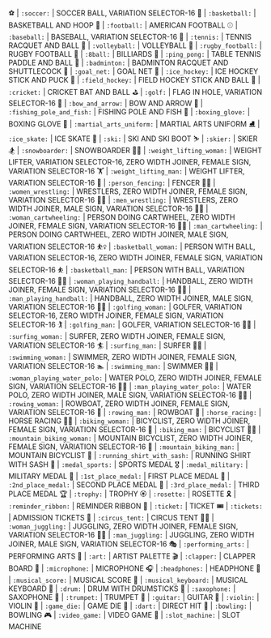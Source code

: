 ⚽️ | `:soccer:` | SOCCER BALL, VARIATION SELECTOR-16
🏀 | `:basketball:` | BASKETBALL AND HOOP
🏈 | `:football:` | AMERICAN FOOTBALL
⚾️ | `:baseball:` | BASEBALL, VARIATION SELECTOR-16
🎾 | `:tennis:` | TENNIS RACQUET AND BALL
🏐 | `:volleyball:` | VOLLEYBALL
🏉 | `:rugby_football:` | RUGBY FOOTBALL
🎱 | `:8ball:` | BILLIARDS
🏓 | `:ping_pong:` | TABLE TENNIS PADDLE AND BALL
🏸 | `:badminton:` | BADMINTON RACQUET AND SHUTTLECOCK
🥅 | `:goal_net:` | GOAL NET
🏒 | `:ice_hockey:` | ICE HOCKEY STICK AND PUCK
🏑 | `:field_hockey:` | FIELD HOCKEY STICK AND BALL
🏏 | `:cricket:` | CRICKET BAT AND BALL
⛳️ | `:golf:` | FLAG IN HOLE, VARIATION SELECTOR-16
🏹 | `:bow_and_arrow:` | BOW AND ARROW
🎣 | `:fishing_pole_and_fish:` | FISHING POLE AND FISH
🥊 | `:boxing_glove:` | BOXING GLOVE
🥋 | `:martial_arts_uniform:` | MARTIAL ARTS UNIFORM
⛸ | `:ice_skate:` | ICE SKATE
🎿 | `:ski:` | SKI AND SKI BOOT
⛷ | `:skier:` | SKIER
🏂 | `:snowboarder:` | SNOWBOARDER
🏋️‍♀️ | `:weight_lifting_woman:` | WEIGHT LIFTER, VARIATION SELECTOR-16, ZERO WIDTH JOINER, FEMALE SIGN, VARIATION SELECTOR-16
🏋️ | `:weight_lifting_man:` | WEIGHT LIFTER, VARIATION SELECTOR-16
🤺 | `:person_fencing:` | FENCER
🤼‍♀️ | `:women_wrestling:` | WRESTLERS, ZERO WIDTH JOINER, FEMALE SIGN, VARIATION SELECTOR-16
🤼‍♂️ | `:men_wrestling:` | WRESTLERS, ZERO WIDTH JOINER, MALE SIGN, VARIATION SELECTOR-16
🤸‍♀️ | `:woman_cartwheeling:` | PERSON DOING CARTWHEEL, ZERO WIDTH JOINER, FEMALE SIGN, VARIATION SELECTOR-16
🤸‍♂️ | `:man_cartwheeling:` | PERSON DOING CARTWHEEL, ZERO WIDTH JOINER, MALE SIGN, VARIATION SELECTOR-16
⛹️‍♀️ | `:basketball_woman:` | PERSON WITH BALL, VARIATION SELECTOR-16, ZERO WIDTH JOINER, FEMALE SIGN, VARIATION SELECTOR-16
⛹️ | `:basketball_man:` | PERSON WITH BALL, VARIATION SELECTOR-16
🤾‍♀️ | `:woman_playing_handball:` | HANDBALL, ZERO WIDTH JOINER, FEMALE SIGN, VARIATION SELECTOR-16
🤾‍♂️ | `:man_playing_handball:` | HANDBALL, ZERO WIDTH JOINER, MALE SIGN, VARIATION SELECTOR-16
🏌️‍♀️ | `:golfing_woman:` | GOLFER, VARIATION SELECTOR-16, ZERO WIDTH JOINER, FEMALE SIGN, VARIATION SELECTOR-16
🏌️ | `:golfing_man:` | GOLFER, VARIATION SELECTOR-16
🏄‍♀️ | `:surfing_woman:` | SURFER, ZERO WIDTH JOINER, FEMALE SIGN, VARIATION SELECTOR-16
🏄 | `:surfing_man:` | SURFER
🏊‍♀️ | `:swimming_woman:` | SWIMMER, ZERO WIDTH JOINER, FEMALE SIGN, VARIATION SELECTOR-16
🏊 | `:swimming_man:` | SWIMMER
🤽‍♀️ | `:woman_playing_water_polo:` | WATER POLO, ZERO WIDTH JOINER, FEMALE SIGN, VARIATION SELECTOR-16
🤽‍♂️ | `:man_playing_water_polo:` | WATER POLO, ZERO WIDTH JOINER, MALE SIGN, VARIATION SELECTOR-16
🚣‍♀️ | `:rowing_woman:` | ROWBOAT, ZERO WIDTH JOINER, FEMALE SIGN, VARIATION SELECTOR-16
🚣 | `:rowing_man:` | ROWBOAT
🏇 | `:horse_racing:` | HORSE RACING
🚴‍♀️ | `:biking_woman:` | BICYCLIST, ZERO WIDTH JOINER, FEMALE SIGN, VARIATION SELECTOR-16
🚴 | `:biking_man:` | BICYCLIST
🚵‍♀️ | `:mountain_biking_woman:` | MOUNTAIN BICYCLIST, ZERO WIDTH JOINER, FEMALE SIGN, VARIATION SELECTOR-16
🚵 | `:mountain_biking_man:` | MOUNTAIN BICYCLIST
🎽 | `:running_shirt_with_sash:` | RUNNING SHIRT WITH SASH
🏅 | `:medal_sports:` | SPORTS MEDAL
🎖 | `:medal_military:` | MILITARY MEDAL
🥇 | `:1st_place_medal:` | FIRST PLACE MEDAL
🥈 | `:2nd_place_medal:` | SECOND PLACE MEDAL
🥉 | `:3rd_place_medal:` | THIRD PLACE MEDAL
🏆 | `:trophy:` | TROPHY
🏵 | `:rosette:` | ROSETTE
🎗 | `:reminder_ribbon:` | REMINDER RIBBON
🎫 | `:ticket:` | TICKET
🎟 | `:tickets:` | ADMISSION TICKETS
🎪 | `:circus_tent:` | CIRCUS TENT
🤹‍♀️ | `:woman_juggling:` | JUGGLING, ZERO WIDTH JOINER, FEMALE SIGN, VARIATION SELECTOR-16
🤹‍♂️ | `:man_juggling:` | JUGGLING, ZERO WIDTH JOINER, MALE SIGN, VARIATION SELECTOR-16
🎭 | `:performing_arts:` | PERFORMING ARTS
🎨 | `:art:` | ARTIST PALETTE
🎬 | `:clapper:` | CLAPPER BOARD
🎤 | `:microphone:` | MICROPHONE
🎧 | `:headphones:` | HEADPHONE
🎼 | `:musical_score:` | MUSICAL SCORE
🎹 | `:musical_keyboard:` | MUSICAL KEYBOARD
🥁 | `:drum:` | DRUM WITH DRUMSTICKS
🎷 | `:saxophone:` | SAXOPHONE
🎺 | `:trumpet:` | TRUMPET
🎸 | `:guitar:` | GUITAR
🎻 | `:violin:` | VIOLIN
🎲 | `:game_die:` | GAME DIE
🎯 | `:dart:` | DIRECT HIT
🎳 | `:bowling:` | BOWLING
🎮 | `:video_game:` | VIDEO GAME
🎰 | `:slot_machine:` | SLOT MACHINE